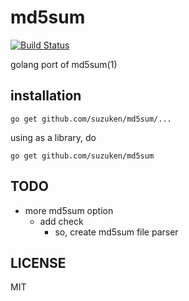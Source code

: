 # md5sum

[![Build Status](https://travis-ci.org/suzuken/md5sum.svg)](https://travis-ci.org/suzuken/md5sum)

golang port of md5sum(1)

## installation

	go get github.com/suzuken/md5sum/...

using as a library, do

	go get github.com/suzuken/md5sum

## TODO

* more md5sum option
	* add check
		* so, create md5sum file parser

## LICENSE

MIT
